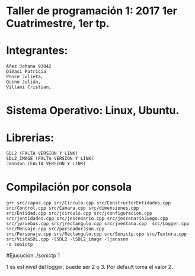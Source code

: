 #  Taller de programación 1: 2017 1er Cuatrimestre, 1er tp.
#  Integrantes: 
    Añez Johana 93042
    Dimasi Patricia 
    Ponce Julieta,
    Quino Julián,
    Villani Cristian,

# Sistema Operativo: Linux, Ubuntu.  
# Librerias:
    SDL2 (FALTA VERSION Y LINK)
    SDL2_IMAGE (FALTA VERSION Y LINK)
    Jannson (FALTA VERSION Y LINK)
  
# Compilación por consola
    g++ src/capas.cpp src/Circulo.cpp src/ConstructorEntidades.cpp src/Control.cpp src/Camara.cpp src/dimensiones.cpp 
    src/Entidad.cpp src/jcirculo.cpp src/jconfiguracion.cpp src/jentidades.cpp src/jescenario.cpp src/jescenarioJuego.cpp 
    src/jpruebas.cpp src/jrectangulo.cpp src/jventana.cpp  src/Logger.cpp src/Mensaje.cpp src/parseadorJson.cpp 
    src/Personaje.cpp src/Rectangulo.cpp src/Sonictp.cpp src/Textura.cpp  src/VistaSDL.cpp -lSDL2 -lSDL2_image -ljansson 
    -o sonictp

#Ejucución
    ./sonictp 1

1 es esl nivel del logger, puede ser 2 o 3.
Por default toma el valor 2.
